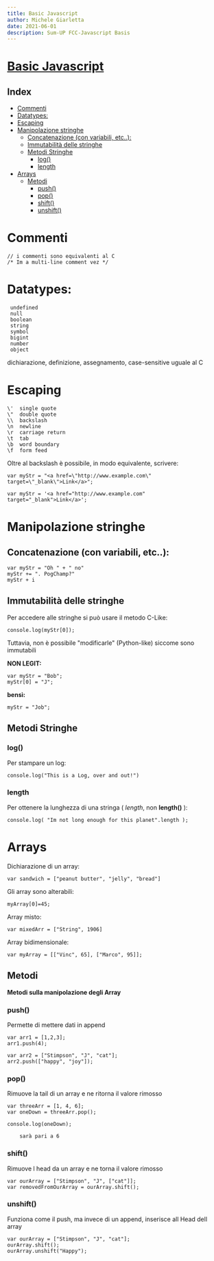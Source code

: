 ```yaml
---
title: Basic Javascript
author: Michele Giarletta
date: 2021-06-01
description: Sum-UP FCC-Javascript Basis
---
```


<h1><a href="https://www.freecodecamp.org"> Basic Javascript</a> </h1>

## Index

- [Commenti](#commenti)
- [Datatypes:](#datatypes)
- [Escaping](#escaping)
- [Manipolazione stringhe](#manipolazione-stringhe)
  - [Concatenazione (con variabili, etc..):](#concatenazione-con-variabili-etc)
  - [Immutabilità delle stringhe](#immutabilità-delle-stringhe)
  - [Metodi Stringhe](#metodi-stringhe)
    - [log()](#log)
    - [length](#length)
- [Arrays](#arrays)
  - [Metodi](#metodi)
    - [push()](#push)
    - [pop()](#pop)
    - [shift()](#shift)
    - [unshift()](#unshift)
# Commenti

```
// i commenti sono equivalenti al C 
/* Im a multi-line comment vez */
```
# Datatypes:
```
 undefined 
 null
 boolean
 string 
 symbol
 bigint
 number
 object
```
dichiarazione, definizione, assegnamento, case-sensitive uguale al C

# Escaping

```
\'	single quote
\"	double quote
\\	backslash
\n	newline
\r	carriage return
\t	tab
\b	word boundary
\f	form feed
```

Oltre al backslash è possibile, in modo equivalente, scrivere:

```
var myStr = "<a href=\"http://www.example.com\" target=\"_blank\">Link</a>";
```

```
var myStr = '<a href="http://www.example.com" target="_blank">Link</a>';
```

# Manipolazione stringhe


## Concatenazione (con variabili, etc..):
```
var myStr = "Oh " + " no"
myStr += ". PogChamp?"
myStr + i
```

## Immutabilità delle stringhe

Per accedere alle stringhe si può usare il metodo C-Like:
```
console.log(myStr[0]);
```

Tuttavia, non è possibile "modificarle" (Python-like) siccome sono immutabili

**NON LEGIT:**
```
var myStr = "Bob";
myStr[0] = "J";
```

**bensì:**
```
myStr = "Job";
```

## Metodi Stringhe

### log()

Per stampare un log:

```
console.log("This is a Log, over and out!")
```
### length

Per ottenere la lunghezza di una stringa ( *length*, non **length()** ):

```
console.log( "Im not long enough for this planet".length );
```

# Arrays

Dichiarazione di un array:

```
var sandwich = ["peanut butter", "jelly", "bread"]
```

Gli array sono alterabili:

```
myArray[0]=45;
```
Array misto:

```
var mixedArr = ["String", 1906]
```

Array bidimensionale:

```
var myArray = [["Vinc", 65], ["Marco", 95]];
```

## Metodi

**Metodi sulla manipolazione degli Array**
### push()

Permette di mettere dati in append
```
var arr1 = [1,2,3];
arr1.push(4);
```

```
var arr2 = ["Stimpson", "J", "cat"];
arr2.push(["happy", "joy"]);
```

### pop()

Rimuove la tail di un array e ne ritorna il valore rimosso

```
var threeArr = [1, 4, 6];
var oneDown = threeArr.pop();
```

```
console.log(oneDown);

    sarà pari a 6
```


### shift()

Rimuove l head da un array e ne torna il valore rimosso

```
var ourArray = ["Stimpson", "J", ["cat"]];
var removedFromOurArray = ourArray.shift();
```

### unshift()

Funziona come il push, ma invece di un append, inserisce all Head dell array

```
var ourArray = ["Stimpson", "J", "cat"];
ourArray.shift();
ourArray.unshift("Happy");
```